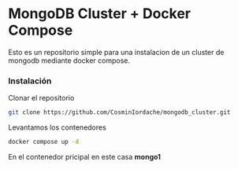 # MongoDB Cluster + Docker Compose
Esto es un repositorio simple para una instalacion de un cluster de mongodb mediante docker compose.

### Instalación

Clonar el repositorio
```bash
git clone https://github.com/CosminIordache/mongodb_cluster.git
```

Levantamos los contenedores
```bash
docker compose up -d
```

En el contenedor pricipal en este casa <strong>mongo1</strong>

